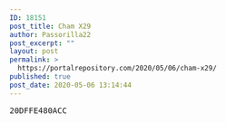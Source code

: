 ```yaml
---
ID: 18151
post_title: Cham X29
author: Passorilla22
post_excerpt: ""
layout: post
permalink: >
  https://portalrepository.com/2020/05/06/cham-x29/
published: true
post_date: 2020-05-06 13:14:44
---
```

<pre>20DFFE480ACC</pre>